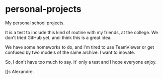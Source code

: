 # personal-projects
My personal school projects.

It is a test to include this kind of routine with my friends, at the college. We don't tried GitHub yet, andi think this is a great idea.

We have some homeworks to do, and I'm tired to use TeamViewer or get confused by two models of the same archive. I want to inovate.

So, I don't have too much to say. It' only a test and I hope everyone enjoy.


[]s
Alexandre.
